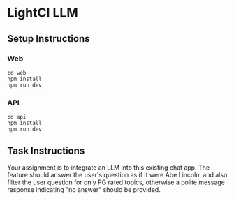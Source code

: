 # LightCI LLM

## Setup Instructions

### Web

```terminal
cd web
npm install
npm run dev
```

### API

```terminal
cd api
npm install
npm run dev
```

## Task Instructions

Your assignment is to integrate an LLM into this existing chat app. The feature should answer the user's question as if it were Abe Lincoln, and also filter the user question for only PG rated topics, otherwise a polite message response indicating "no answer" should be provided.
